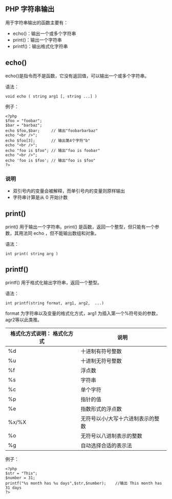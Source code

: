 
## PHP 字符串输出

用于字符串输出的函数主要有：

  * echo()：输出一个或多个字符串
  * print()：输出一个字符串
  * printf()：输出格式化字符串

## echo()

echo()是指令而不是函数，它没有返回值，可以输出一个或多个字符串。

语法：

    
    
    void echo ( string arg1 [, string ...] )
    

例子：

    
    
    <?php
    $foo = "foobar";
    $bar = "barbaz";
    echo $foo,$bar;		// 输出"foobarbarbaz"
    echo "<br />";
    echo $foo[3];		// 输出第4个字符"b"
    echo "<br />";
    echo "foo is $foo";	// 输出"foo is foobar"
    echo "<br />";
    echo 'foo is $foo';	// 输出"foo is $foo"
    ?>
    

### 说明

  * 双引号内的变量会被解释，而单引号内的变量则原样输出
  * 字符串计算是从 0 开始计数

## print()

print() 用于输出一个字符串。print() 是函数，返回一个整型，但只能有一个参数，其用法同 echo ，但不能输出数组和对象。

语法：

    
    
    int print( string arg )
    

## printf()

printf() 用于格式化输出字符串，返回一个整型。

语法：

    
    
    int printf(string format, arg1, arg2,  ...)
    

format 为字符串以及变量的格式化方式，arg1 为插入第一个%符号处的参数，agr2等以此类推。

格式化方式说明： 格式化方式 | 说明  
---|---  
%d | 十进制有符号整数  
%u | 十进制无符号整数  
%f | 浮点数  
%s | 字符串  
%c | 单个字符  
%p | 指针的值  
%e | 指数形式的浮点数  
%x/%X | 无符号以小/大写十六进制表示的整数  
%o | 无符号以八进制表示的整数  
%g | 自动选择合适的表示法  
  
例子：

    
    
    <?php
    $str = "This";
    $number = 31;
    printf("%s month has %u days",$str,$number);    //输出 This month has 31 days
    ?>
    
